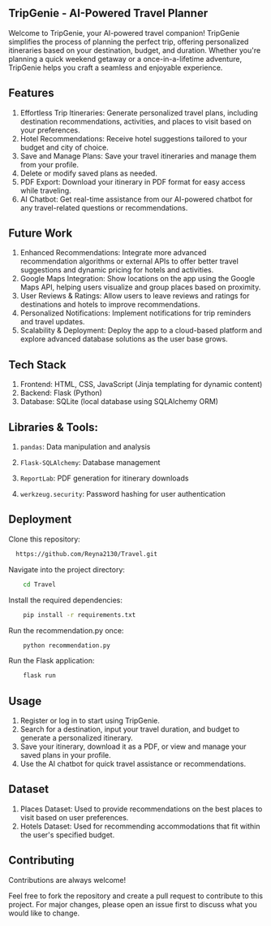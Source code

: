 
## TripGenie - AI-Powered Travel Planner

Welcome to TripGenie, your AI-powered travel companion! TripGenie simplifies the process of planning the perfect trip, offering personalized itineraries based on your destination, budget, and duration. Whether you're planning a quick weekend getaway or a once-in-a-lifetime adventure, TripGenie helps you craft a seamless and enjoyable experience.


## Features

1. Effortless Trip Itineraries: Generate personalized travel plans, including destination recommendations, activities, and places to visit based on your preferences.
2. Hotel Recommendations: Receive hotel suggestions tailored to your budget and city of choice.
3. Save and Manage Plans: Save your travel itineraries and manage them from your profile. 
4. Delete or modify saved plans as needed.
5. PDF Export: Download your itinerary in PDF format for easy access while traveling.
6. AI Chatbot: Get real-time assistance from our AI-powered chatbot for any travel-related questions or recommendations.


## Future Work
1. Enhanced Recommendations: Integrate more advanced recommendation algorithms or external APIs to offer better travel suggestions and dynamic pricing for hotels and activities.
2. Google Maps Integration: Show locations on the app using the Google Maps API, helping users visualize and group places based on proximity.
3. User Reviews & Ratings: Allow users to leave reviews and ratings for destinations and hotels to improve recommendations.
4. Personalized Notifications: Implement notifications for trip reminders and travel updates.
5. Scalability & Deployment: Deploy the app to a cloud-based platform and explore advanced database solutions as the user base grows.


## Tech Stack

1. Frontend: HTML, CSS, JavaScript (Jinja templating for dynamic content)
2. Backend: Flask (Python)
3. Database: SQLite (local database using SQLAlchemy ORM)


## Libraries & Tools:

1. `pandas`: Data manipulation and analysis

2. `Flask-SQLAlchemy`: Database management

3. `ReportLab`: PDF generation for itinerary downloads

4. `werkzeug.security`: Password hashing for user authentication


## Deployment

Clone this repository:

```bash
  https://github.com/Reyna2130/Travel.git
```

Navigate into the project directory:

```bash
    cd Travel
```

Install the required dependencies:
```bash
    pip install -r requirements.txt
```

Run the recommendation.py once:
```bash
    python recommendation.py
```
    
Run the Flask application:
```bash
    flask run
```


## Usage
1. Register or log in to start using TripGenie.
2. Search for a destination, input your travel duration, and budget to generate a personalized itinerary.
3. Save your itinerary, download it as a PDF, or view and manage your saved plans in your profile.
4. Use the AI chatbot for quick travel assistance or recommendations.


## Dataset

1. Places Dataset: Used to provide recommendations on the best places to visit based on user preferences.
2. Hotels Dataset: Used for recommending accommodations that fit within the user's specified budget.


## Contributing

Contributions are always welcome!

Feel free to fork the repository and create a pull request to contribute to this project. For major changes, please open an issue first to discuss what you would like to change.
